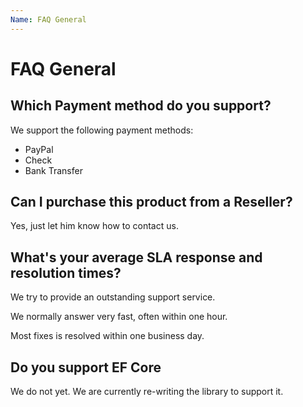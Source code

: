 ```yaml
---
Name: FAQ General
---
```


# FAQ General

## Which Payment method do you support?
We support the following payment methods:

- PayPal
- Check
- Bank Transfer

## Can I purchase this product from a Reseller?
Yes, just let him know how to contact us.

## What's your average SLA response and resolution times?
We try to provide an outstanding support service.

We normally answer very fast, often within one hour.

Most fixes is resolved within one business day.

## Do you support EF Core
We do not yet. We are currently re-writing the library to support it.
